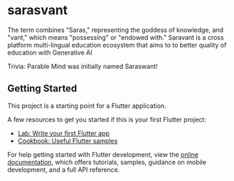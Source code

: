 # sarasvant

The term combines "Saras," representing the goddess of knowledge, and "vant," which means "possessing" or "endowed with." Saravant is a cross platform multi-lingual education ecosystem that aims to to better quality of education with Generative AI

Trivia: Parable Mind was initially named Saraswant!

## Getting Started

This project is a starting point for a Flutter application.

A few resources to get you started if this is your first Flutter project:

- [Lab: Write your first Flutter app](https://docs.flutter.dev/get-started/codelab)
- [Cookbook: Useful Flutter samples](https://docs.flutter.dev/cookbook)

For help getting started with Flutter development, view the
[online documentation](https://docs.flutter.dev/), which offers tutorials,
samples, guidance on mobile development, and a full API reference.
